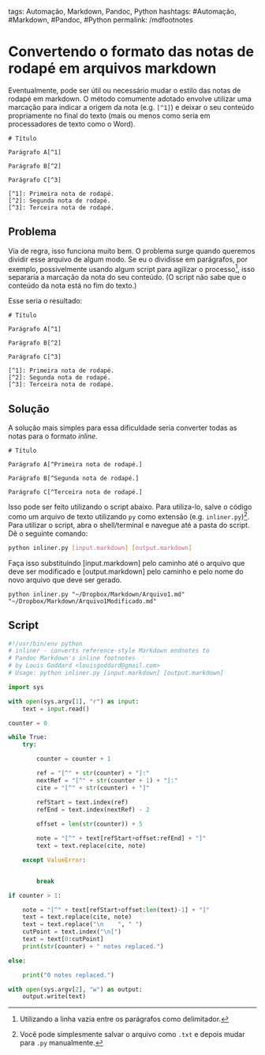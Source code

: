 tags: Automação, Markdown, Pandoc, Python
hashtags: #Automação, #Markdown, #Pandoc, #Python
permalink: /mdfootnotes

# Convertendo o formato das notas de rodapé em arquivos markdown

Eventualmente, pode ser útil ou necessário mudar o estilo das notas de rodapé em markdown. O método comumente adotado envolve utilizar uma marcação para indicar a origem da nota (e.g. `[^1]`) e deixar o seu conteúdo propriamente no final do texto (mais ou menos como seria em processadores de texto como o Word).

```
# Título

Parágrafo A[^1]

Parágrafo B[^2]

Parágrafo C[^3]

[^1]: Primeira nota de rodapé.
[^2]: Segunda nota de rodapé.
[^3]: Terceira nota de rodapé.
```

## Problema

Via de regra, isso funciona muito bem. O problema surge quando queremos dividir esse arquivo de algum modo. Se eu o dividisse em parágrafos, por exemplo, possivelmente usando algum script para agilizar o processo[^1], isso separaria a marcação da nota do seu conteúdo. (O script não sabe que o conteúdo da nota está no fim do texto.) 

Esse seria o resultado:

```
# Título

Parágrafo A[^1]
```

```
Parágrafo B[^2]
```

```
Parágrafo C[^3]

[^1]: Primeira nota de rodapé.
[^2]: Segunda nota de rodapé.
[^3]: Terceira nota de rodapé.
```

## Solução

A solução mais simples para essa dificuldade seria converter todas as notas para o formato *inline*.

```
# Título

Parágrafo A[^Primeira nota de rodapé.]

Parágrafo B[^Segunda nota de rodapé.]

Parágrafo C[^Terceira nota de rodapé.]
```

Isso pode ser feito utilizando o script abaixo. Para utiliza-lo, salve o código como um arquivo de texto utilizando `py` como extensão (e.g. `inliner.py`)[^2]. Para utilizar o script, abra o shell/terminal e navegue até a pasta do script. Dê o seguinte comando:

```bash
python inliner.py [input.markdown] [output.markdown]
```

Faça isso substituindo [input.markdown] pelo caminho até o arquivo que deve ser modificado e [output.markdown] pelo caminho e pelo nome do novo arquivo que deve ser gerado. 

```
python inliner.py "~/Dropbox/Markdown/Arquivo1.md" "~/Dropbox/Markdown/Arquivo1Modificado.md"
```


## Script

```python
#!/usr/bin/env python
# inliner - converts reference-style Markdown endnotes to
# Pandoc Markdown's inline footnotes
# by Louis Goddard <louisgoddard@gmail.com>
# Usage: python inliner.py [input.markdown] [output.markdown]

import sys

with open(sys.argv[1], "r") as input:
    text = input.read()

counter = 0

while True:
    try:

        counter = counter + 1

        ref = "[^" + str(counter) + "]:"
        nextRef = "[^" + str(counter + 1) + "]:"
        cite = "[^" + str(counter) + "]"

        refStart = text.index(ref)
        refEnd = text.index(nextRef) - 2
   
        offset = len(str(counter)) + 5

        note = "[^" + text[refStart+offset:refEnd] + "]"
        text = text.replace(cite, note)

    except ValueError:


        break

if counter > 1:

    note = "[^" + text[refStart+offset:len(text)-1] + "]"
    text = text.replace(cite, note)
    text = text.replace("\n    ", " ")
    cutPoint = text.index("\n[")
    text = text[0:cutPoint]
    print(str(counter) + " notes replaced.")

else:

    print("0 notes replaced.")

with open(sys.argv[2], "w") as output:
    output.write(text)

```

[^1]: Utilizando a linha vazia entre os parágrafos como delimitador.  
[^2]: Você pode simplesmente salvar o arquivo como `.txt` e depois mudar para `.py` manualmente.